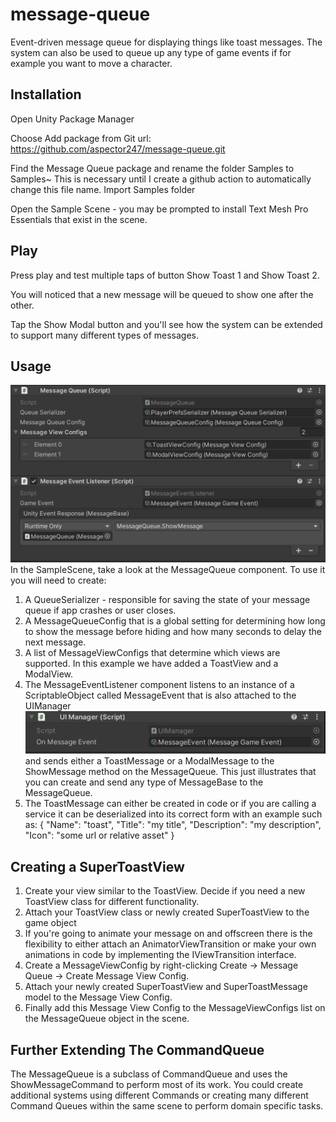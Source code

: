 # message-queue
Event-driven message queue for displaying things like toast messages. 
The system can also be used to queue up any type of game events if for example you want to move a character.

## Installation
Open Unity Package Manager

Choose Add package from Git url: https://github.com/aspector247/message-queue.git

Find the Message Queue package and rename the folder Samples to Samples~
This is necessary until I create a github action to automatically change this file name.
Import Samples folder

Open the Sample Scene - you may be prompted to install Text Mesh Pro Essentials that exist in the scene.

## Play

Press play and test multiple taps of button Show Toast 1 and Show Toast 2.

You will noticed that a new message will be queued to show one after the other.

Tap the Show Modal button and you'll see how the system can be extended to support many different types of messages.

## Usage
![alt text](https://github.com/aspector247/message-queue/blob/master/Samples/Images/message-queue-component.png "Message Queue Component")
In the SampleScene, take a look at the MessageQueue component. To use it you will need to create:
  1. A QueueSerializer - responsible for saving the state of your message queue if app crashes or user closes.
  2. A MessageQueueConfig that is a global setting for determining how long to show the message before hiding and how many seconds to delay the next message. 
  3. A list of MessageViewConfigs that determine which views are supported. In this example we have added a ToastView and a ModalView.
  4. The MessageEventListener component listens to an instance of a ScriptableObject called MessageEvent that is also attached to the UIManager ![alt text](https://github.com/aspector247/message-queue/blob/master/Samples/Images/ui-manager-component.png "UI Manager") and sends either a ToastMessage or a ModalMessage to the ShowMessage method on the MessageQueue. This just illustrates that you can create and send any type of MessageBase to the MessageQueue.
  5. The ToastMessage can either be created in code or if you are calling a service it can be deserialized into its correct form with an example such as: { "Name": "toast", "Title": "my title", "Description": "my description", "Icon": "some url or relative asset" }

## Creating a SuperToastView
  1. Create your view similar to the ToastView. Decide if you need a new ToastView class for different functionality.
  2. Attach your ToastView class or newly created SuperToastView to the game object 
  3. If you're going to animate your message on and offscreen there is the flexibility to either attach an AnimatorViewTransition or make your own animations in code by implementing the IViewTransition interface.
  4. Create a MessageViewConfig by right-clicking Create -> Message Queue -> Create Message View Config.
  5. Attach your newly created SuperToastView and SuperToastMessage model to the Message View Config.
  6. Finally add this Message View Config to the MessageViewConfigs list on the MessageQueue object in the scene.

## Further Extending The CommandQueue
The MessageQueue is a subclass of CommandQueue and uses the ShowMessageCommand to perform most of its work. You could create additional systems using different Commands or creating many different Command Queues within the same scene to perform domain specific tasks.
